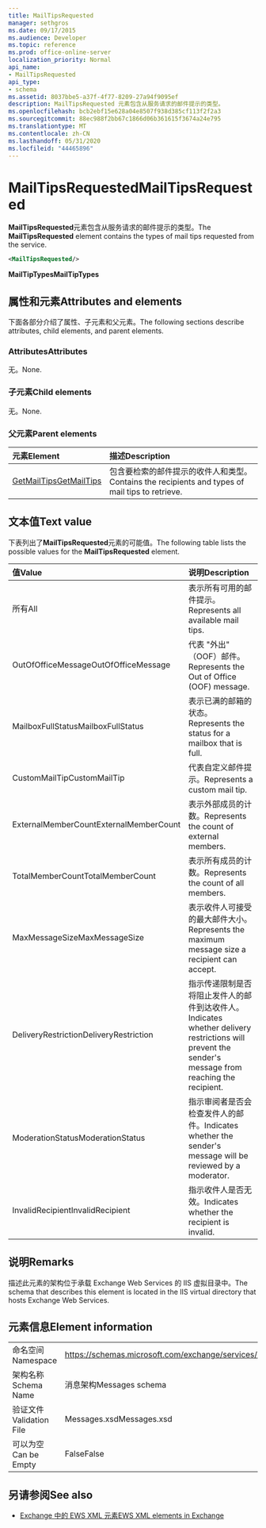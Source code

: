```yaml
---
title: MailTipsRequested
manager: sethgros
ms.date: 09/17/2015
ms.audience: Developer
ms.topic: reference
ms.prod: office-online-server
localization_priority: Normal
api_name:
- MailTipsRequested
api_type:
- schema
ms.assetid: 8037bbe5-a37f-4f77-8209-27a94f9095ef
description: MailTipsRequested 元素包含从服务请求的邮件提示的类型。
ms.openlocfilehash: bcb2ebf15e628a04e8507f938d385cf113f2f2a3
ms.sourcegitcommit: 88ec988f2bb67c1866d06b361615f3674a24e795
ms.translationtype: MT
ms.contentlocale: zh-CN
ms.lasthandoff: 05/31/2020
ms.locfileid: "44465896"
---
```

# <a name="mailtipsrequested"></a><span data-ttu-id="c5deb-103">MailTipsRequested</span><span class="sxs-lookup"><span data-stu-id="c5deb-103">MailTipsRequested</span></span>

<span data-ttu-id="c5deb-104">**MailTipsRequested**元素包含从服务请求的邮件提示的类型。</span><span class="sxs-lookup"><span data-stu-id="c5deb-104">The **MailTipsRequested** element contains the types of mail tips requested from the service.</span></span> 
  
```XML
<MailTipsRequested/>
```

 <span data-ttu-id="c5deb-105">**MailTipTypes**</span><span class="sxs-lookup"><span data-stu-id="c5deb-105">**MailTipTypes**</span></span>
## <a name="attributes-and-elements"></a><span data-ttu-id="c5deb-106">属性和元素</span><span class="sxs-lookup"><span data-stu-id="c5deb-106">Attributes and elements</span></span>

<span data-ttu-id="c5deb-107">下面各部分介绍了属性、子元素和父元素。</span><span class="sxs-lookup"><span data-stu-id="c5deb-107">The following sections describe attributes, child elements, and parent elements.</span></span>
  
### <a name="attributes"></a><span data-ttu-id="c5deb-108">Attributes</span><span class="sxs-lookup"><span data-stu-id="c5deb-108">Attributes</span></span>

<span data-ttu-id="c5deb-109">无。</span><span class="sxs-lookup"><span data-stu-id="c5deb-109">None.</span></span>
  
### <a name="child-elements"></a><span data-ttu-id="c5deb-110">子元素</span><span class="sxs-lookup"><span data-stu-id="c5deb-110">Child elements</span></span>

<span data-ttu-id="c5deb-111">无。</span><span class="sxs-lookup"><span data-stu-id="c5deb-111">None.</span></span>
  
### <a name="parent-elements"></a><span data-ttu-id="c5deb-112">父元素</span><span class="sxs-lookup"><span data-stu-id="c5deb-112">Parent elements</span></span>

|<span data-ttu-id="c5deb-113">**元素**</span><span class="sxs-lookup"><span data-stu-id="c5deb-113">**Element**</span></span>|<span data-ttu-id="c5deb-114">**描述**</span><span class="sxs-lookup"><span data-stu-id="c5deb-114">**Description**</span></span>|
|:-----|:-----|
|[<span data-ttu-id="c5deb-115">GetMailTips</span><span class="sxs-lookup"><span data-stu-id="c5deb-115">GetMailTips</span></span>](getmailtips.md) <br/> |<span data-ttu-id="c5deb-116">包含要检索的邮件提示的收件人和类型。</span><span class="sxs-lookup"><span data-stu-id="c5deb-116">Contains the recipients and types of mail tips to retrieve.</span></span>  <br/> |
   
## <a name="text-value"></a><span data-ttu-id="c5deb-117">文本值</span><span class="sxs-lookup"><span data-stu-id="c5deb-117">Text value</span></span>

<span data-ttu-id="c5deb-118">下表列出了**MailTipsRequested**元素的可能值。</span><span class="sxs-lookup"><span data-stu-id="c5deb-118">The following table lists the possible values for the **MailTipsRequested** element.</span></span> 
  
|<span data-ttu-id="c5deb-119">**值**</span><span class="sxs-lookup"><span data-stu-id="c5deb-119">**Value**</span></span>|<span data-ttu-id="c5deb-120">**说明**</span><span class="sxs-lookup"><span data-stu-id="c5deb-120">**Description**</span></span>|
|:-----|:-----|
|<span data-ttu-id="c5deb-121">所有</span><span class="sxs-lookup"><span data-stu-id="c5deb-121">All</span></span>  <br/> |<span data-ttu-id="c5deb-122">表示所有可用的邮件提示。</span><span class="sxs-lookup"><span data-stu-id="c5deb-122">Represents all available mail tips.</span></span>  <br/> |
|<span data-ttu-id="c5deb-123">OutOfOfficeMessage</span><span class="sxs-lookup"><span data-stu-id="c5deb-123">OutOfOfficeMessage</span></span>  <br/> |<span data-ttu-id="c5deb-124">代表 "外出" （OOF）邮件。</span><span class="sxs-lookup"><span data-stu-id="c5deb-124">Represents the Out of Office (OOF) message.</span></span>  <br/> |
|<span data-ttu-id="c5deb-125">MailboxFullStatus</span><span class="sxs-lookup"><span data-stu-id="c5deb-125">MailboxFullStatus</span></span>  <br/> |<span data-ttu-id="c5deb-126">表示已满的邮箱的状态。</span><span class="sxs-lookup"><span data-stu-id="c5deb-126">Represents the status for a mailbox that is full.</span></span>  <br/> |
|<span data-ttu-id="c5deb-127">CustomMailTip</span><span class="sxs-lookup"><span data-stu-id="c5deb-127">CustomMailTip</span></span>  <br/> |<span data-ttu-id="c5deb-128">代表自定义邮件提示。</span><span class="sxs-lookup"><span data-stu-id="c5deb-128">Represents a custom mail tip.</span></span>  <br/> |
|<span data-ttu-id="c5deb-129">ExternalMemberCount</span><span class="sxs-lookup"><span data-stu-id="c5deb-129">ExternalMemberCount</span></span>  <br/> |<span data-ttu-id="c5deb-130">表示外部成员的计数。</span><span class="sxs-lookup"><span data-stu-id="c5deb-130">Represents the count of external members.</span></span>  <br/> |
|<span data-ttu-id="c5deb-131">TotalMemberCount</span><span class="sxs-lookup"><span data-stu-id="c5deb-131">TotalMemberCount</span></span>  <br/> |<span data-ttu-id="c5deb-132">表示所有成员的计数。</span><span class="sxs-lookup"><span data-stu-id="c5deb-132">Represents the count of all members.</span></span>  <br/> |
|<span data-ttu-id="c5deb-133">MaxMessageSize</span><span class="sxs-lookup"><span data-stu-id="c5deb-133">MaxMessageSize</span></span>  <br/> |<span data-ttu-id="c5deb-134">表示收件人可接受的最大邮件大小。</span><span class="sxs-lookup"><span data-stu-id="c5deb-134">Represents the maximum message size a recipient can accept.</span></span>  <br/> |
|<span data-ttu-id="c5deb-135">DeliveryRestriction</span><span class="sxs-lookup"><span data-stu-id="c5deb-135">DeliveryRestriction</span></span>  <br/> |<span data-ttu-id="c5deb-136">指示传递限制是否将阻止发件人的邮件到达收件人。</span><span class="sxs-lookup"><span data-stu-id="c5deb-136">Indicates whether delivery restrictions will prevent the sender's message from reaching the recipient.</span></span>  <br/> |
|<span data-ttu-id="c5deb-137">ModerationStatus</span><span class="sxs-lookup"><span data-stu-id="c5deb-137">ModerationStatus</span></span>  <br/> |<span data-ttu-id="c5deb-138">指示审阅者是否会检查发件人的邮件。</span><span class="sxs-lookup"><span data-stu-id="c5deb-138">Indicates whether the sender's message will be reviewed by a moderator.</span></span>  <br/> |
|<span data-ttu-id="c5deb-139">InvalidRecipient</span><span class="sxs-lookup"><span data-stu-id="c5deb-139">InvalidRecipient</span></span>  <br/> |<span data-ttu-id="c5deb-140">指示收件人是否无效。</span><span class="sxs-lookup"><span data-stu-id="c5deb-140">Indicates whether the recipient is invalid.</span></span>  <br/> |
   
## <a name="remarks"></a><span data-ttu-id="c5deb-141">说明</span><span class="sxs-lookup"><span data-stu-id="c5deb-141">Remarks</span></span>

<span data-ttu-id="c5deb-142">描述此元素的架构位于承载 Exchange Web Services 的 IIS 虚拟目录中。</span><span class="sxs-lookup"><span data-stu-id="c5deb-142">The schema that describes this element is located in the IIS virtual directory that hosts Exchange Web Services.</span></span>
  
## <a name="element-information"></a><span data-ttu-id="c5deb-143">元素信息</span><span class="sxs-lookup"><span data-stu-id="c5deb-143">Element information</span></span>

|||
|:-----|:-----|
|<span data-ttu-id="c5deb-144">命名空间</span><span class="sxs-lookup"><span data-stu-id="c5deb-144">Namespace</span></span>  <br/> |https://schemas.microsoft.com/exchange/services/2006/messages  <br/> |
|<span data-ttu-id="c5deb-145">架构名称</span><span class="sxs-lookup"><span data-stu-id="c5deb-145">Schema Name</span></span>  <br/> |<span data-ttu-id="c5deb-146">消息架构</span><span class="sxs-lookup"><span data-stu-id="c5deb-146">Messages schema</span></span>  <br/> |
|<span data-ttu-id="c5deb-147">验证文件</span><span class="sxs-lookup"><span data-stu-id="c5deb-147">Validation File</span></span>  <br/> |<span data-ttu-id="c5deb-148">Messages.xsd</span><span class="sxs-lookup"><span data-stu-id="c5deb-148">Messages.xsd</span></span>  <br/> |
|<span data-ttu-id="c5deb-149">可以为空</span><span class="sxs-lookup"><span data-stu-id="c5deb-149">Can be Empty</span></span>  <br/> |<span data-ttu-id="c5deb-150">False</span><span class="sxs-lookup"><span data-stu-id="c5deb-150">False</span></span>  <br/> |
   
## <a name="see-also"></a><span data-ttu-id="c5deb-151">另请参阅</span><span class="sxs-lookup"><span data-stu-id="c5deb-151">See also</span></span>



- [<span data-ttu-id="c5deb-152">Exchange 中的 EWS XML 元素</span><span class="sxs-lookup"><span data-stu-id="c5deb-152">EWS XML elements in Exchange</span></span>](ews-xml-elements-in-exchange.md)

